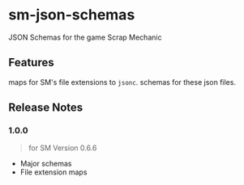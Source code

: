 # sm-json-schemas
JSON Schemas for the game Scrap Mechanic

## Features

maps for SM's file extensions to `jsonc`.
schemas for these json files.

## Release Notes

### 1.0.0
> for SM Version 0.6.6
 - Major schemas
 - File extension maps